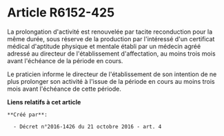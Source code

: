 # Article R6152-425

La prolongation d'activité est renouvelée par tacite reconduction pour la même durée, sous réserve de la production par
l'intéressé d'un certificat médical d'aptitude physique et mentale établi par un médecin agréé adressé au directeur de
l'établissement d'affectation, au moins trois mois avant l'échéance de la période en cours. 

Le praticien informe le directeur de l'établissement de son intention de ne plus prolonger son activité à l'issue de la
période en cours au moins trois mois avant l'échéance de cette période.

**Liens relatifs à cet article**

	**Créé par**:

	  - Décret n°2016-1426 du 21 octobre 2016 - art. 4
